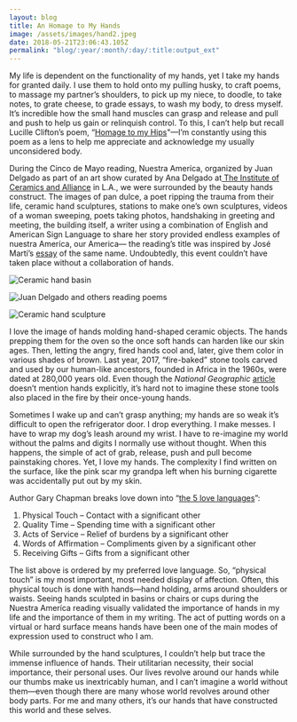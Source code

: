 ```yaml
---
layout: blog
title: An Homage to My Hands
image: /assets/images/hand2.jpeg
date: 2018-05-21T23:06:43.105Z
permalink: "blog/:year/:month/:day/:title:output_ext"
---
```


My life is dependent on the functionality of my hands, yet I take my hands for granted daily. I use them to hold onto my pulling husky, to craft poems, to massage my partner’s shoulders, to pick up my niece, to doodle, to take notes, to grate cheese, to grade essays, to wash my body, to dress myself. It’s incredible how the small hand muscles can grasp and release and pull and push to help us gain or relinquish control. To this, I can’t help but recall Lucille Clifton’s poem, “[Homage to my Hips](https://vimeo.com/36987057)"—I’m constantly using this poem as a lens to help me appreciate and acknowledge my usually unconsidered body.

During the Cinco de Mayo reading, Nuestra Ameríca, organized by Juan Delgado as part of an art show curated by Ana Delgado at[ The Institute of Ceramics and Alliance](http://humanresourcesla.com/event/the-institute-of-ceramics-and-alliance/) in L.A., we were surrounded by the beauty hands construct. The images of pan dulce, a poet ripping the trauma from their life, ceramic hand sculptures, stations to make one’s own sculptures, videos of a woman sweeping, poets taking photos, handshaking in greeting and meeting, the building itself, a writer using a combination of English and American Sign Language to share her story provided endless examples of nuestra Ameríca, our America— the reading’s title was inspired by José Martí’s [essay](https://writing.upenn.edu/library/Marti_Jose_Our-America.html) of the same name. Undoubtedly, this event couldn’t have taken place without a collaboration of hands.

![Ceramic hand basin](/assets/images/hand1.jpeg)

![Juan Delgado and others reading poems](/assets/images/juan.jpeg)

![Ceramic hand sculpture](/assets/images/hand2.jpeg)

I love the image of hands molding hand-shaped ceramic objects. The hands prepping them for the oven so the once soft hands can harden like our skin ages. Then, letting the angry, fired hands cool and, later, give them color in various shades of brown. Last year, 2017, “fire-baked” stone tools carved and used by our human-like ancestors, founded in Africa in the 1960s, were dated at 280,000 years old. Even though the _National Geographic_ [article](https://news.nationalgeographic.com/2017/06/morocco-early-human-fossils-anthropology-science/#close) doesn’t mention hands explicitly, it’s hard not to imagine these stone tools also placed in the fire by their once-young hands.

Sometimes I wake up and can’t grasp anything; my hands are so weak it’s difficult to open the refrigerator door. I drop everything. I make messes. I have to wrap my dog’s leash around my wrist. I have to re-imagine my world without the palms and digits I normally use without thought. When this happens, the simple of act of grab, release, push and pull become painstaking chores. Yet, I love my hands. The complexity I find written on the surface, like the pink scar my grandpa left when his burning cigarette was accidentally put out by my skin.

Author Gary Chapman breaks love down into “[the 5 love languages](http://www.5lovelanguages.com/profile/)”:

1. Physical Touch – Contact with a significant other
2. Quality Time – Spending time with a significant other
3. Acts of Service – Relief of burdens by a significant other
4. Words of Affirmation – Compliments given by a significant other
5. Receiving Gifts – Gifts from a significant other

The list above is ordered by my preferred love language. So, “physical touch” is my most important, most needed display of affection. Often, this physical touch is done with hands—hand holding, arms around shoulders or waists. Seeing hands sculpted in basins or chairs or cups during the Nuestra Ameríca reading visually validated the importance of hands in my life and the importance of them in my writing. The act of putting words on a virtual or hard surface means hands have been one of the main modes of expression used to construct who I am.

While surrounded by the hand sculptures, I couldn’t help but trace the immense influence of hands. Their utilitarian necessity, their social importance, their personal uses. Our lives revolve around our hands while our thumbs make us inextricably human, and I can’t imagine a world without them—even though there are many whose world revolves around other body parts. For me and many others, it’s our hands that have constructed this world and these selves.
